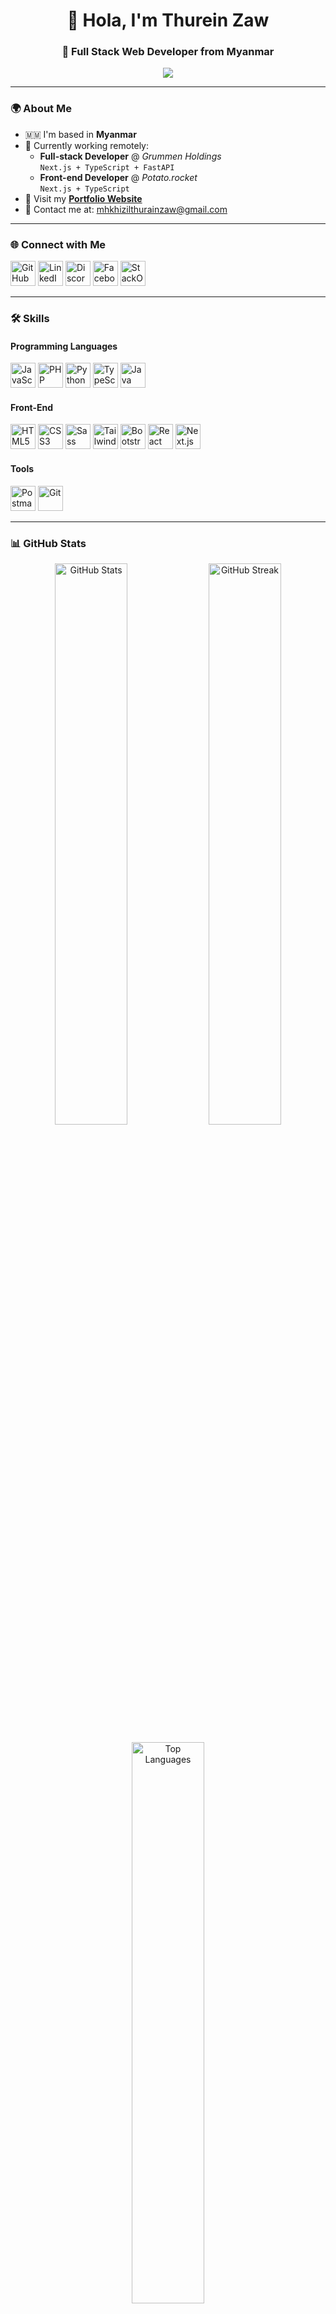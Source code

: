 <h1 align="center">👋 Hola, I'm Thurein Zaw</h1>
<h3 align="center">🚀 Full Stack Web Developer from Myanmar</h3>

<p align="center">
  <a href="https://github-profile-trophy.vercel.app/?username=mhkhizil">
    <img src="https://github-profile-trophy.vercel.app/?username=mhkhizil&theme=darkhub&margin-w=15&margin-h=15&no-bg=true" />
  </a>
</p>

---

### 🌍 About Me
- 🇲🇲 I'm based in **Myanmar**
- 💼 Currently working remotely:
  - **Full-stack Developer** @ *Grummen Holdings*  
    `Next.js + TypeScript + FastAPI`
  - **Front-end Developer** @ *Potato.rocket*  
    `Next.js + TypeScript`
- 🔗 Visit my [**Portfolio Website**](https://thurein-zaw-full-stac-k-web-developer-portfolio.vercel.app/?fbclid=IwZXh0bgNhZW0CMTAAAR05sRaEHSppyroWRYHrpJTw2-c5HBCNULtyG2fl9x1p6fbWsmR4pcqzMvg_aem_ASEm16_Z_gGk5FZ3C9Nt9dZ8KWWQJsgOe4VfccWBM_hWD52hEbuG3FyGofGuKfuRDWxs_cxXc_73gdaBpOOHhhCe)  
- 📧 Contact me at: [mhkhizilthurainzaw@gmail.com](mailto:mhkhizilthurainzaw@gmail.com)

---

### 🌐 Connect with Me
<p align="left">
  <a href="https://github.com/mhkhizil" target="_blank"><img alt="GitHub" src="https://res.cloudinary.com/dreamlist/image/upload/v1676730434/ease-prof/social/github-tile_gsrozh.svg" height="40"/></a>
  <a href="https://www.linkedin.com/in/thurein-zaw-62ab73291" target="_blank"><img alt="LinkedIn" src="https://res.cloudinary.com/dreamlist/image/upload/v1676730564/ease-prof/social/linkedin-tile_jaz1sv.svg" height="40"/></a>
  <a href="https://discord.com/users/thureinzaw" target="_blank"><img alt="Discord" src="https://res.cloudinary.com/dreamlist/image/upload/v1676730718/ease-prof/social/discord-icon-svgrepo-com_wuyhta.svg" height="40"/></a>
  <a href="https://www.facebook.com/khizil/" target="_blank"><img alt="Facebook" src="https://res.cloudinary.com/dreamlist/image/upload/v1676730776/ease-prof/social/facebook-tile_ohluug.svg" height="40"/></a>
  <a href="https://stackoverflow.com/users/18001133/mh-khizil" target="_blank"><img alt="StackOverflow" src="https://res.cloudinary.com/dreamlist/image/upload/v1676731089/ease-prof/social/stackoverflow-tile_h07xxl.svg" height="40"/></a>
</p>

---

### 🛠️ Skills
#### Programming Languages
<p>
  <img src="https://res.cloudinary.com/dreamlist/image/upload/v1676609805/ease-prof/programming%20languages/javascript_zl26n3.svg" height="40" alt="JavaScript"/>
  <img src="https://res.cloudinary.com/dreamlist/image/upload/v1676728606/ease-prof/programming%20languages/php-icon_l6wqva.svg" height="40" alt="PHP"/>
  <img src="https://res.cloudinary.com/dreamlist/image/upload/v1676609806/ease-prof/programming%20languages/python_e8bquv.svg" height="40" alt="Python"/>
  <img src="https://res.cloudinary.com/dreamlist/image/upload/v1676609806/ease-prof/programming%20languages/typescript_yy0l4p.svg" height="40" alt="TypeScript"/>
  <img src="https://res.cloudinary.com/dreamlist/image/upload/v1676727028/ease-prof/programming%20languages/java-icon_ksqmpo.svg" height="40" alt="Java"/>
</p>

#### Front-End
<p>
  <img src="https://res.cloudinary.com/dreamlist/image/upload/v1676609810/ease-prof/others/html_lk2f50.svg" height="40" alt="HTML5"/>
  <img src="https://res.cloudinary.com/dreamlist/image/upload/v1676609810/ease-prof/others/css_ebnigo.svg" height="40" alt="CSS3"/>
  <img src="https://res.cloudinary.com/dreamlist/image/upload/v1676728717/ease-prof/programming%20languages/sass-1_e2j4kh.svg" height="40" alt="Sass"/>
  <img src="https://res.cloudinary.com/dreamlist/image/upload/v1676728764/ease-prof/programming%20languages/tailwindcss_ypanrz.svg" height="40" alt="TailwindCSS"/>
  <img src="https://res.cloudinary.com/dreamlist/image/upload/v1676609812/ease-prof/frameworks/boostrap_tlv0am.svg" height="40" alt="Bootstrap"/>
  <img src="https://res.cloudinary.com/dreamlist/image/upload/v1676609814/ease-prof/frameworks/react_cbllza.svg" height="40" alt="React"/>
  <img src="https://res.cloudinary.com/dreamlist/image/upload/v1676728805/ease-prof/programming%20languages/next-js_dx85pb.svg" height="40" alt="Next.js"/>
</p>

#### Tools
<p>
  <img src="https://res.cloudinary.com/dreamlist/image/upload/v1676726456/ease-prof/others/postman_ks3gcy.svg" height="40" alt="Postman"/>
  <img src="https://res.cloudinary.com/dreamlist/image/upload/v1676726456/ease-prof/others/git_xzurom.svg" height="40" alt="Git"/>
</p>

---

### 📊 GitHub Stats
<p align="center">
  <img width="48%" src="https://github-readme-stats.vercel.app/api?username=mhkhizil&show_icons=true&theme=dark" alt="GitHub Stats"/>
  <img width="48%" src="https://github-readme-streak-stats.herokuapp.com/?user=mhkhizil&theme=dark" alt="GitHub Streak"/>
</p>
<p align="center">
  <img width="48%" src="https://github-readme-stats.vercel.app/api/top-langs/?username=mhkhizil&layout=compact&theme=dark" alt="Top Languages"/>
</p>
https://github-readme-activity-graph.cyclic.app/graph?username=mhkhizil&theme=github-compact
https://komarev.com/ghpvc/?username=mhkhizil&label=PROFILE+VIEWS&color=0e75b6
https://img.shields.io/badge/-Full%20Stack%20Developer-blue
